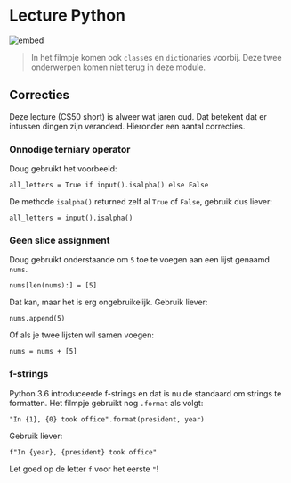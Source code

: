 # Lecture Python

![embed](https://video.cs50.io/mgBpcQRDtl0)

> In het filmpje komen ook `class`es en `dict`ionaries voorbij. Deze twee onderwerpen komen niet terug in deze module.

## Correcties

Deze lecture (CS50 short) is alweer wat jaren oud. Dat betekent dat er intussen dingen zijn veranderd. Hieronder een aantal correcties.

### Onnodige terniary operator

Doug gebruikt het voorbeeld:

    all_letters = True if input().isalpha() else False

De methode `isalpha()` returned zelf al `True` of `False`, gebruik dus liever:

    all_letters = input().isalpha()

### Geen slice assignment

Doug gebruikt onderstaande om `5` toe te voegen aan een lijst genaamd `nums`.

    nums[len(nums):] = [5]

Dat kan, maar het is erg ongebruikelijk. Gebruik liever:

    nums.append(5)

Of als je twee lijsten wil samen voegen:

    nums = nums + [5]

### f-strings

Python 3.6 introduceerde f-strings en dat is nu de standaard om strings te formatten. Het filmpje gebruikt nog `.format` als volgt:

    "In {1}, {0} took office".format(president, year)

Gebruik liever:

    f"In {year}, {president} took office"

Let goed op de letter `f` voor het eerste `"`!